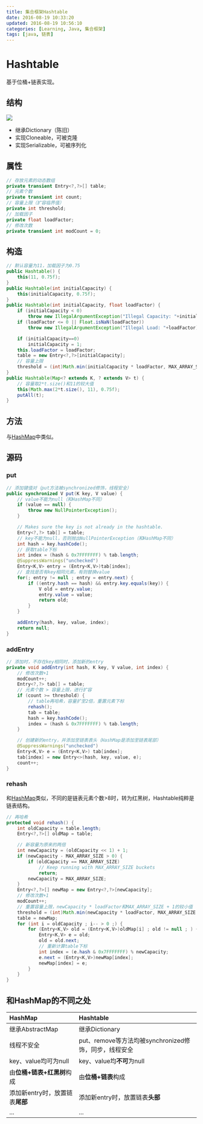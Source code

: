 ```yaml
---
title: 集合框架Hashtable
date: 2016-08-19 10:33:20
updated: 2016-08-19 10:56:10
categories: [Learning, Java, 集合框架]
tags: [java, 链表]
---
```


# Hashtable

基于位桶+链表实现。

<!-- more -->

## 结构

![](http://7xt0u5.com1.z0.glb.clouddn.com/ecb512eb-4fe4-4170-8043-566f64379152.png)

- 继承Dictionary（陈旧）
- 实现Cloneable，可被克隆
- 实现Serializable，可被序列化

## 属性

```java
// 存放元素的动态数组
private transient Entry<?,?>[] table;
// 元素个数
private transient int count;
// 容量上限（扩容临界值）
private int threshold;
// 加载因子
private float loadFactor;
// 修改次数
private transient int modCount = 0;
```

## 构造

```java
// 默认容量为11，加载因子为0.75
public Hashtable() {
    this(11, 0.75f);
}
public Hashtable(int initialCapacity) {
    this(initialCapacity, 0.75f);
}
public Hashtable(int initialCapacity, float loadFactor) {
    if (initialCapacity < 0)
        throw new IllegalArgumentException("Illegal Capacity: "+initialCapacity);
    if (loadFactor <= 0 || Float.isNaN(loadFactor))
        throw new IllegalArgumentException("Illegal Load: "+loadFactor);

    if (initialCapacity==0)
        initialCapacity = 1;
    this.loadFactor = loadFactor;
    table = new Entry<?,?>[initialCapacity];
    // 容量上限
    threshold = (int)Math.min(initialCapacity * loadFactor, MAX_ARRAY_SIZE + 1);
}
public Hashtable(Map<? extends K, ? extends V> t) {
    // 容量取2*t.size()和11的较大值
    this(Math.max(2*t.size(), 11), 0.75f);
    putAll(t);
}
```

## 方法

与[HashMap](http://coding.xiaofeig.cn/2016/08/07/Le-16-HashMap/#方法)中类似。

## 源码

### put

```java
// 添加键值对（put方法被synchronized修饰，线程安全）
public synchronized V put(K key, V value) {
    // value不能为null（和HashMap不同）
    if (value == null) {
        throw new NullPointerException();
    }

    // Makes sure the key is not already in the hashtable.
    Entry<?,?> tab[] = table;
    // key不能为null，否则抛出NullPointerException（和HashMap不同）
    int hash = key.hashCode();
    // 获取table下标
    int index = (hash & 0x7FFFFFFF) % tab.length;
    @SuppressWarnings("unchecked")
    Entry<K,V> entry = (Entry<K,V>)tab[index];
    // 查找是否有key相同元素，有则替换value
    for(; entry != null ; entry = entry.next) {
        if ((entry.hash == hash) && entry.key.equals(key)) {
            V old = entry.value;
            entry.value = value;
            return old;
        }
    }

    addEntry(hash, key, value, index);
    return null;
}
```

### addEntry

```java
// 添加时，不存在key相同时，添加新的entry
private void addEntry(int hash, K key, V value, int index) {
    // 修改次数+1
    modCount++;
    Entry<?,?> tab[] = table;
    // 元素个数 > 容量上限，进行扩容
    if (count >= threshold) {
        // table再哈希，容量扩至2倍，重置元素下标
        rehash();
        tab = table;
        hash = key.hashCode();
        index = (hash & 0x7FFFFFFF) % tab.length;
    }

    // 创建新的entry，并添加至链表表头（HashMap是添加至链表尾部）
    @SuppressWarnings("unchecked")
    Entry<K,V> e = (Entry<K,V>) tab[index];
    tab[index] = new Entry<>(hash, key, value, e);
    count++;
}
```

### rehash

和[HashMap](http://coding.xiaofeig.cn/2016/08/07/Le-16-HashMap/)类似，不同的是链表元素个数>8时，转为红黑树，Hashtable纯粹是链表结构。

```java
// 再哈希
protected void rehash() {
    int oldCapacity = table.length;
    Entry<?,?>[] oldMap = table;

    // 新容量为原来的两倍
    int newCapacity = (oldCapacity << 1) + 1;
    if (newCapacity - MAX_ARRAY_SIZE > 0) {
        if (oldCapacity == MAX_ARRAY_SIZE)
            // Keep running with MAX_ARRAY_SIZE buckets
            return;
        newCapacity = MAX_ARRAY_SIZE;
    }
    Entry<?,?>[] newMap = new Entry<?,?>[newCapacity];
    // 修改次数+1
    modCount++;
    // 重置容量上限，newCapacity * loadFactor和MAX_ARRAY_SIZE + 1的较小值
    threshold = (int)Math.min(newCapacity * loadFactor, MAX_ARRAY_SIZE + 1);
    table = newMap;
    for (int i = oldCapacity ; i-- > 0 ;) {
        for (Entry<K,V> old = (Entry<K,V>)oldMap[i] ; old != null ; ) {
            Entry<K,V> e = old;
            old = old.next;
            // 重新计算table下标
            int index = (e.hash & 0x7FFFFFFF) % newCapacity;
            e.next = (Entry<K,V>)newMap[index];
            newMap[index] = e;
        }
    }
}
```

## 和HashMap的不同之处

|HashMap|Hashtable|
|:---|:---|
|继承AbstractMap|继承Dictionary|
|线程不安全|put、remove等方法均被synchronized修饰，同步，线程安全|
|key、value均可为null|key、value均**不可**为null|
|由**位桶+链表+红黑树**构成|由**位桶+链表**构成|
|添加新entry时，放置链表**尾部**|添加新entry时，放置链表**头部**|
|...|...|


